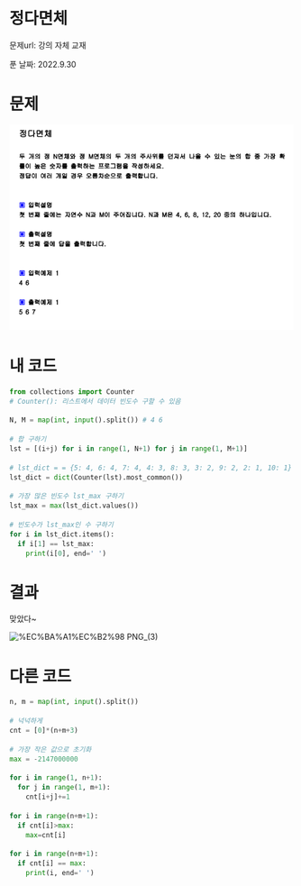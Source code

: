 # 정다면체

문제url: 강의 자체 교재

푼 날짜: 2022.9.30

# 문제

<img src="강의문제Image\정다면체.png" alt="정다면체">

# 내 코드

```python
from collections import Counter
# Counter(): 리스트에서 데이터 빈도수 구할 수 있음

N, M = map(int, input().split()) # 4 6

# 합 구하기
lst = [(i+j) for i in range(1, N+1) for j in range(1, M+1)]

# lst_dict = = {5: 4, 6: 4, 7: 4, 4: 3, 8: 3, 3: 2, 9: 2, 2: 1, 10: 1}
lst_dict = dict(Counter(lst).most_common())

# 가장 많은 빈도수 lst_max 구하기
lst_max = max(lst_dict.values())

# 빈도수가 lst_max인 수 구하기
for i in lst_dict.items():
  if i[1] == lst_max:
    print(i[0], end=' ')
```

# 결과

맞았다~

![%EC%BA%A1%EC%B2%98 PNG_(3)](https://user-images.githubusercontent.com/101965666/193297586-7b78731a-b696-41d8-a098-9031fc16399b.png)

# 다른 코드

```python
n, m = map(int, input().split())

# 넉넉하게
cnt = [0]*(n+m+3)

# 가장 작은 값으로 초기화
max = -2147000000 

for i in range(1, n+1):
  for j in range(1, m+1):
    cnt[i+j]+=1

for i in range(n+m+1):
  if cnt[i]>max:
    max=cnt[i]

for i in range(n+m+1):
  if cnt[i] == max:
    print(i, end=' ')
```